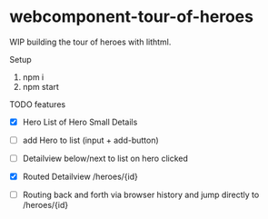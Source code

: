# webcomponent-tour-of-heroes

WIP building the tour of heroes with lithtml.

Setup

1) npm i
2) npm start 

TODO features
- [x] Hero List of Hero Small Details
- [ ] add Hero to list (input + add-button)
- [ ] Detailview below/next to list on hero clicked
- [x] Routed Detailview /heroes/{id}
- [ ] Routing back and forth via browser history and jump directly to /heroes/{id}

